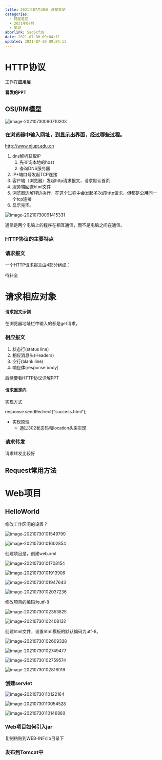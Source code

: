 ```yaml
---
title: 2021年07月30日 课堂笔记
categories:
  - 随堂笔记
  - 2021年07月
  - 笔记
abbrlink: 5ad5cf38
date: 2021-07-30 09:04:11
updated: 2021-07-30 09:04:11
---
```

# HTTP协议
工作在**应用层**

**看发的PPT**

## OSI/RM模型

![image-20210730090710203](https://raw.githubusercontent.com/lanlan2017/images/master/Blog/Sum/20210730090710.png)

### 在浏览器中输入网址，到显示出界面，经过哪些过程。

http://www.njupt.edu.cn

1. dns解析获取IP
    1. 先查询本地的host
    2. 查询DNS服务器
2. IP+端口号发起TCP连接
3. 客户端（浏览器）发起http请求报文，请求默认首页
4. 服务端回送html文件
5. 浏览器边解释边执行，在这个过程中会发起多次的http请求，但都是公用同一个tcp连接
6. 显示完毕。



![image-20210730091415331](https://raw.githubusercontent.com/lanlan2017/images/master/Blog/Sum/20210730091415.png)



通信是两个电脑上的程序在相互通信，而不是电脑之间在通信。

### HTTP协议的主要特点

### 请求报文

一个HTTP请求报文由4部分组成：

待补全

# 请求相应对象

#### 请求报文示例

在浏览器地址栏中输入的都是get请求。

### 相应报文

1. 状态行(status line)
2. 相应消息头(Headers)
3. 空行(blank line)
4. 响应体(response body)



后续要看HTTP协议详解PPT



#### 请求重定向

实现方式

response.sendRedirect("success.html");

- 实现原理
    - 通过302状态码和location头来实现

### 请求转发

请求转发比较好



## Request常用方法



# Web项目

## HelloWorld

修改工作区间的设置？

![image-20210730101549799](https://raw.githubusercontent.com/lanlan2017/images/master/Blog/Sum/20210730101549.png)

![image-20210730101602854](https://raw.githubusercontent.com/lanlan2017/images/master/Blog/Sum/20210730101602.png)

创建项目是，创建web.xml

![image-20210730101708154](https://raw.githubusercontent.com/lanlan2017/images/master/Blog/Sum/20210730101708.png)

![image-20210730101913906](https://raw.githubusercontent.com/lanlan2017/images/master/Blog/Sum/20210730101914.png)

![image-20210730101947643](https://raw.githubusercontent.com/lanlan2017/images/master/Blog/Sum/20210730101947.png)

![image-20210730102037236](https://raw.githubusercontent.com/lanlan2017/images/master/Blog/Sum/20210730102037.png)

修改项目的编码为utf-8

![image-20210730102353825](https://raw.githubusercontent.com/lanlan2017/images/master/Blog/Sum/20210730102353.png)

![image-20210730102408132](https://raw.githubusercontent.com/lanlan2017/images/master/Blog/Sum/20210730102408.png)


创建html文件，设置html模板的默认编码为utf-8。

![image-20210730102609328](https://raw.githubusercontent.com/lanlan2017/images/master/Blog/Sum/20210730102609.png)

![image-20210730102749477](https://raw.githubusercontent.com/lanlan2017/images/master/Blog/Sum/20210730102749.png)

![image-20210730102759574](https://raw.githubusercontent.com/lanlan2017/images/master/Blog/Sum/20210730102759.png)

![image-20210730102816016](https://raw.githubusercontent.com/lanlan2017/images/master/Blog/Sum/20210730102816.png)



### 创建servlet

![image-20210730110122164](https://raw.githubusercontent.com/lanlan2017/images/master/Blog/Sum/20210730110122.png)

![image-20210730110054528](https://raw.githubusercontent.com/lanlan2017/images/master/Blog/Sum/20210730110054.png)

![image-20210730110146880](https://raw.githubusercontent.com/lanlan2017/images/master/Blog/Sum/20210730110146.png)

### Web项目如何引入jar

复制粘贴到WEB-INF/lib目录下

### 发布到Tomcat中
